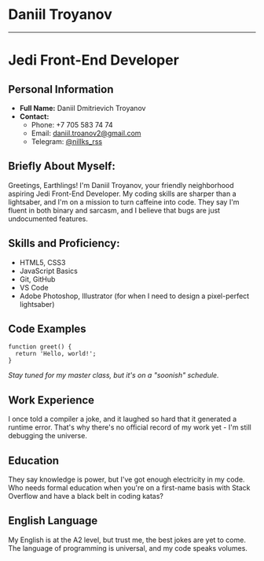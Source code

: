 # Daniil Troyanov
********* 
# Jedi Front-End Developer

## Personal Information

- **Full Name:** Daniil Dmitrievich Troyanov
- **Contact:** 
  - Phone: +7 705 583 74 74
  - Email: daniil.troanov2@gmail.com
  - Telegram: [@nillks_rss](https://t.me/nillks_rss)

## Briefly About Myself:

Greetings, Earthlings! I'm Daniil Troyanov, your friendly neighborhood aspiring Jedi Front-End Developer. My coding skills are sharper than a lightsaber, and I'm on a mission to turn caffeine into code. They say I'm fluent in both binary and sarcasm, and I believe that bugs are just undocumented features.

## Skills and Proficiency:

- HTML5, CSS3
- JavaScript Basics
- Git, GitHub
- VS Code
- Adobe Photoshop, Illustrator (for when I need to design a pixel-perfect lightsaber)

## Code Examples

```
function greet() {
  return 'Hello, world!';
}
```

_Stay tuned for my master class, but it's on a "soonish" schedule._

## Work Experience

I once told a compiler a joke, and it laughed so hard that it generated a runtime error. That's why there's no official record of my work yet - I'm still debugging the universe.

## Education

They say knowledge is power, but I've got enough electricity in my code. Who needs formal education when you're on a first-name basis with Stack Overflow and have a black belt in coding katas?

## English Language
My English is at the A2 level, but trust me, the best jokes are yet to come. The language of programming is universal, and my code speaks volumes.
